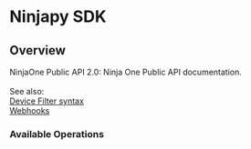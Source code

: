 # Ninjapy SDK

## Overview

NinjaOne Public API 2.0: Ninja One Public API documentation. <br><br>
See also: <br> 
<a href="https://resources.ninjarmm.com/API/Ninja+RMM+Public+API+v2.0.5+Device+Filter+Syntax.pdf">Device Filter syntax</a><br>
<a href="https://resources.ninjarmm.com/API/Ninja+RMM+Public+API+v2.0.5+Webhooks.pdf">Webhooks</a>

### Available Operations
